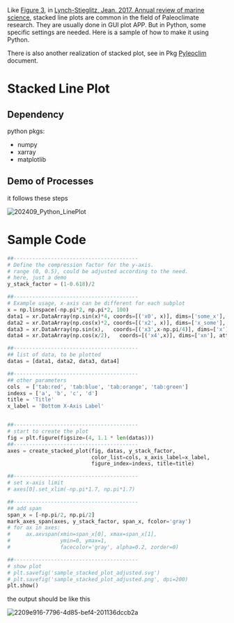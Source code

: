 Like [Figure 3](https://www.annualreviews.org/docserver/fulltext/marine/9/1/ma90083.f3.gif), in 
[Lynch-Stieglitz, Jean. 2017. Annual review of marine science](https://doi.org/10.1146/annurev-marine-010816-060415),
stacked line plots are common in the field of Paleoclimate research.
They are usually done in GUI plot APP. But in Python, some specific 
settings are needed. Here is a sample of how to make it using Python.

There is also another realization of stacked plot, see in Pkg [Pyleoclim](https://pyleoclim-util.readthedocs.io/en/latest/_modules/pyleoclim/core/multipleseries.html#MultipleSeries.stackplot) document.

# Stacked Line Plot

## Dependency

python pkgs:

- numpy
- xarray
- matplotlib


## Demo of Processes

it follows these steps

![202409_Python_LinePlot](https://github.com/user-attachments/assets/c016e261-aa65-4a06-8ad7-0b25988656c0)

# Sample Code

```Python
##----------------------------------------
# Define the compression factor for the y-axis.
# range (0, 0.5), could be adjusted according to the need.
# here, just a demo
y_stack_factor = (1-0.618)/2

##----------------------------------------
# Example usage, x-axis can be different for each subplot
x = np.linspace(-np.pi*2, np.pi*2, 100)
data1 = xr.DataArray(np.sin(x)*4, coords=[('x0', x)], dims=['some_x'], attrs={'long_name': '4 Sine'})
data2 = xr.DataArray(np.cos(x)*2, coords=[('x2', x)], dims=['x_some'], attrs={'long_name': '2 Cosine'})
data3 = xr.DataArray(np.sin(x),   coords=[('x3',x-np.pi/4)], dims=['x'], attrs={'long_name': 'Shifted Sine'})
data4 = xr.DataArray(np.cos(x/2),   coords=[('x4',x)], dims=['xn'], attrs={'long_name': '0.5x freq Cosine'})

##----------------------------------------
## list of data, to be plotted
datas = [data1, data2, data3, data4]

##----------------------------------------
## other parameters
cols  = ['tab:red', 'tab:blue', 'tab:orange', 'tab:green']
indexs = ['a', 'b', 'c', 'd']
title = 'Title'
x_label = 'Bottom X-Axis Label'


##----------------------------------------
# start to create the plot
fig = plt.figure(figsize=(4, 1.1 * len(datas)))
##----------------------------------------
axes = create_stacked_plot(fig, datas, y_stack_factor, 
                           color_list=cols, x_axis_label=x_label, 
                           figure_index=indexs, title=title)

##----------------------------------------
# set x-axis limit
# axes[0].set_xlim(-np.pi*1.7, np.pi*1.7)

##----------------------------------------
## add span
span_x = [-np.pi/2, np.pi/2]
mark_axes_span(axes, y_stack_factor, span_x, fcolor='gray')
# for ax in axes:
#     ax.axvspan(xmin=span_x[0], xmax=span_x[1], 
#                ymin=0, ymax=1, 
#                facecolor='gray', alpha=0.2, zorder=0)

##----------------------------------------
# show plot
# plt.savefig('sample_stacked_plot_adjusted.svg')
# plt.savefig('sample_stacked_plot_adjusted.png', dpi=200)
plt.show()
```

the output should be like this

![2209e916-7796-4d85-bef4-201136dccb2a](https://github.com/user-attachments/assets/06915d6c-2ebb-4952-b15a-2d8cbb2108e3)

